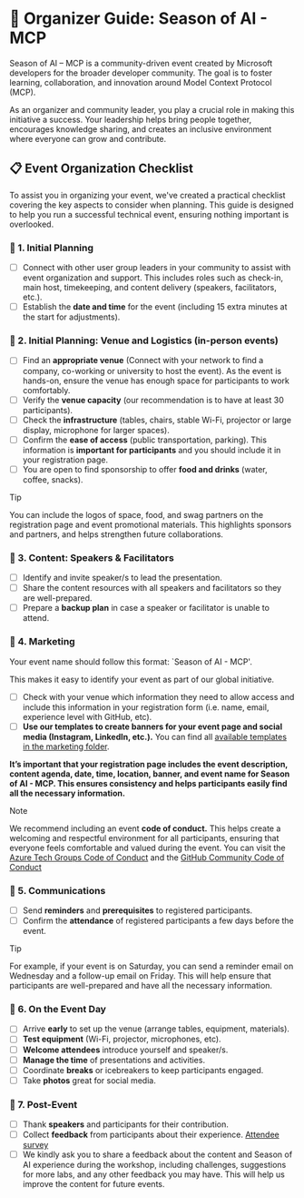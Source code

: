 # 🎉 Organizer Guide: Season of AI - MCP

Season of AI – MCP is a community-driven event created by Microsoft developers for the broader developer community. The goal is to foster learning, collaboration, and innovation around Model Context Protocol (MCP).

As an organizer and community leader, you play a crucial role in making this initiative a success. Your leadership helps bring people together, encourages knowledge sharing, and creates an inclusive environment where everyone can grow and contribute.

## 📋 Event Organization Checklist

To assist you in organizing your event, we've created a practical checklist covering the key aspects to consider when planning. This guide is designed to help you run a successful technical event, ensuring nothing important is overlooked.

### 👥 1. Initial Planning

- [ ] Connect with other user group leaders in your community to assist with event organization and support. This includes roles such as check-in, main host, timekeeping, and content delivery (speakers, facilitators, etc.).
- [ ] Establish the **date and time** for the event (including 15 extra minutes at the start for adjustments).

### 🏢 2. Initial Planning: Venue and Logistics (in-person events) 

- [ ] Find an **appropriate venue** (Connect with your network to find a company, co-working or university to host the event). As the event is hands-on, ensure the venue has enough space for participants to work comfortably.
- [ ] Verify the **venue capacity** (our recommendation is to have at least 30 participants).
- [ ] Check the **infrastructure** (tables, chairs, stable Wi-Fi, projector or large display, microphone for larger spaces).
- [ ] Confirm the **ease of access** (public transportation, parking). This information is **important for participants** and you should include it in your registration page.
- [ ] You are open to find sponsorship to offer **food and drinks** (water, coffee, snacks).

> [!TIP]
> You can include the logos of space, food, and swag partners on the registration page and event promotional materials. This highlights sponsors and partners, and helps strengthen future collaborations.

### 🎤 3. Content: Speakers & Facilitators

- [ ] Identify and invite speaker/s to lead the presentation.
- [ ] Share the content resources with all speakers and facilitators so they are well-prepared.
- [ ] Prepare a **backup plan** in case a speaker or facilitator is unable to attend.

### 📣 4. Marketing

Your event name should follow this format: `Season of AI - MCP'. 

This makes it easy to identify your event as part of our global initiative.

- [ ] Check with your venue which information they need to allow access and include this information in your registration form (i.e. name, email, experience level with GitHub, etc).
- [ ] **Use our templates to create banners for your event page and social media (Instagram, LinkedIn, etc.).** You can find all [available templates in the marketing folder](https://github.com/microsoft/community-content/tree/main/S5-Season-of-MCP/Marketing%20Kit).

**It’s important that your registration page includes the event description, content agenda, date, time, location, banner, and event name for Season of AI - MCP. This ensures consistency and helps participants easily find all the necessary information.**

> [!NOTE]
> We recommend including an event **code of conduct.** This helps create a welcoming and respectful environment for all participants, ensuring that everyone feels comfortable and valued during the event. You can visit the [Azure Tech Groups Code of Conduct](https://developer.microsoft.com/en-us/azure-tech-groups/code-of-conduct) and the [GitHub Community Code of Conduct](https://docs.github.com/en/site-policy/github-terms/github-community-code-of-conduct)

### 📧 5. Communications

- [ ] Send **reminders** and **prerequisites** to registered participants.
- [ ] Confirm the **attendance** of registered participants a few days before the event.

> [!TIP]
> For example, if your event is on Saturday, you can send a reminder email on Wednesday and a follow-up email on Friday. This will help ensure that participants are well-prepared and have all the necessary information.

### 📅 6. On the Event Day

- [ ] Arrive **early** to set up the venue (arrange tables, equipment, materials).
- [ ] **Test equipment** (Wi-Fi, projector, microphones, etc).
- [ ] **Welcome attendees** introduce yourself and speaker/s.
- [ ] **Manage the time** of presentations and activities.
- [ ] Coordinate **breaks** or icebreakers to keep participants engaged.
- [ ] Take **photos** great for social media.

### 📝 7. Post-Event

- [ ] Thank **speakers** and participants for their contribution.
- [ ] Collect **feedback** from participants about their experience. [Attendee survey](https://aka.ms/soai/mcp/attendeesurvey)
- [ ] We kindly ask you to share a feedback about the content and Season of AI experience during the workshop, including challenges, suggestions for more labs, and any other feedback you may have. This will help us improve the content for future events.
